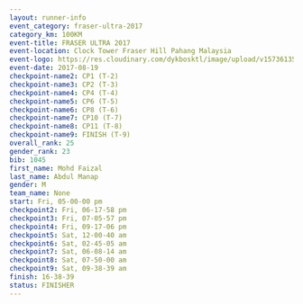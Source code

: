 ```yaml
---
layout: runner-info 
event_category: fraser-ultra-2017 
category_km: 100KM 
event-title: FRASER ULTRA 2017 
event-location: Clock Tower Fraser Hill Pahang Malaysia 
event-logo: https://res.cloudinary.com/dykbosktl/image/upload/v1573613535/Logo/logo_mfst7w.jpg 
event-date: 2017-08-19 
checkpoint-name2: CP1 (T-2) 
checkpoint-name3: CP2 (T-3) 
checkpoint-name4: CP4 (T-4) 
checkpoint-name5: CP6 (T-5) 
checkpoint-name6: CP8 (T-6) 
checkpoint-name7: CP10 (T-7) 
checkpoint-name8: CP11 (T-8) 
checkpoint-name9: FINISH (T-9) 
overall_rank: 25
gender_rank: 23
bib: 1045
first_name: Mohd Faizal
last_name: Abdul Manap
gender: M
team_name: None
start: Fri, 05-00-00 pm
checkpoint2: Fri, 06-17-58 pm
checkpoint3: Fri, 07-05-57 pm
checkpoint4: Fri, 09-17-06 pm
checkpoint5: Sat, 12-00-40 am
checkpoint6: Sat, 02-45-05 am
checkpoint7: Sat, 06-08-14 am
checkpoint8: Sat, 07-50-00 am
checkpoint9: Sat, 09-38-39 am
finish: 16-38-39
status: FINISHER
---
```

